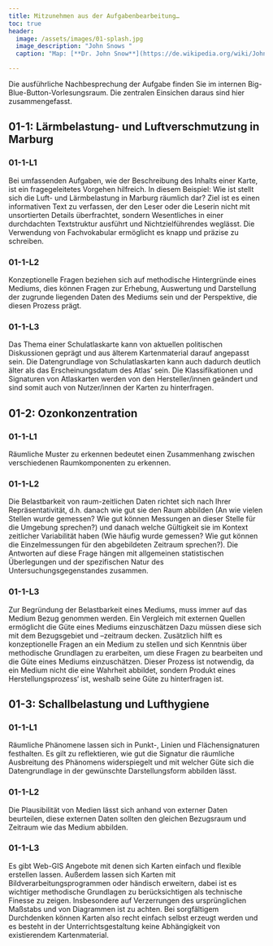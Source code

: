 ```yaml
---
title: Mitzunehmen aus der Aufgabenbearbeitung…
toc: true
header:
  image: /assets/images/01-splash.jpg
  image_description: "John Snows "
  caption: "Map: [**Dr. John Snow**](https://de.wikipedia.org/wiki/John_Snow_(Mediziner)) [Wellcome Library via wikimedia](https://w.wiki/QtV)"

---
```


Die ausführliche Nachbesprechung der Aufgabe finden Sie im internen Big-Blue-Button-Vorlesungsraum. Die zentralen Einsichen daraus sind hier zusammengefasst. 

## 01-1: Lärmbelastung- und Luftverschmutzung in Marburg  
### 01-1-L1
Bei umfassenden Aufgaben, wie der Beschreibung des Inhalts einer Karte, ist ein fragegeleitetes Vorgehen hilfreich. In diesem Beispiel: Wie ist stellt sich die Luft- und Lärmbelastung in Marburg räumlich dar? Ziel ist es einen informativen Text zu verfassen, der den Leser oder die Leserin nicht mit unsortierten Details überfrachtet, sondern Wesentliches in einer durchdachten Textstruktur ausführt und Nichtzielführendes weglässt. Die Verwendung von Fachvokabular ermöglicht es knapp und präzise zu schreiben.

### 01-1-L2 
Konzeptionelle Fragen beziehen sich auf methodische Hintergründe eines Mediums, dies können Fragen zur Erhebung, Auswertung und Darstellung der zugrunde liegenden Daten des Mediums sein und der Perspektive, die diesen Prozess prägt. 

### 01-1-L3 
Das Thema einer Schulatlaskarte kann von aktuellen politischen Diskussionen geprägt und aus älterem Kartenmaterial darauf angepasst sein. Die Datengrundlage von Schulatlaskarten kann auch dadurch deutlich älter als das Erscheinungsdatum des Atlas’ sein. Die Klassifikationen und Signaturen von Atlaskarten werden von den Hersteller/innen geändert und sind somit auch von Nutzer/innen der Karten zu hinterfragen. 

## 01-2: Ozonkonzentration 
### 01-1-L1 
Räumliche Muster zu erkennen bedeutet einen Zusammenhang zwischen verschiedenen Raumkomponenten zu erkennen. 

### 01-1-L2 
Die Belastbarkeit von raum-zeitlichen Daten richtet sich nach Ihrer Repräsentativität, d.h. danach wie gut sie den Raum abbilden (An wie vielen Stellen wurde gemessen? Wie gut können Messungen an dieser Stelle für die Umgebung sprechen?) und danach welche Gültigkeit sie im Kontext zeitlicher Variabilität haben (Wie häufig wurde gemessen? Wie gut können die Einzelmessungen für den abgebildeten Zeitraum sprechen?). Die Antworten auf diese Frage hängen mit allgemeinen statistischen Überlegungen und der spezifischen Natur des Untersuchungsgegenstandes zusammen. 

### 01-1-L3 
Zur Begründung der Belastbarkeit eines Mediums, muss immer auf das Medium Bezug genommen werden. Ein Vergleich mit externen Quellen ermöglicht die Güte eines Mediums einzuschätzen
Dazu müssen diese sich mit dem Bezugsgebiet und –zeitraum decken. Zusätzlich hilft es konzeptionelle Fragen an ein Medium zu stellen und sich Kenntnis über methodische Grundlagen zu erarbeiten, um diese Fragen zu bearbeiten und die Güte eines Mediums einzuschätzen. Dieser Prozess ist notwendig, da ein Medium nicht die eine Wahrheit abbildet, sondern Produkt eines Herstellungsprozess‘ ist, weshalb seine Güte zu hinterfragen ist.

## 01-3: Schallbelastung und Lufthygiene 
### 01-1-L1
Räumliche Phänomene lassen sich in Punkt-, Linien und Flächensignaturen festhalten. Es gilt zu reflektieren, wie gut die Signatur die räumliche Ausbreitung des Phänomens widerspiegelt und mit welcher Güte sich die Datengrundlage in der gewünschte Darstellungsform abbilden lässt.

### 01-1-L2 
Die Plausibilität von Medien lässt sich anhand von externer Daten beurteilen, diese externen Daten sollten den gleichen Bezugsraum und Zeitraum wie das Medium abbilden.

### 01-1-L3 
Es gibt Web-GIS Angebote mit denen sich Karten einfach und flexible erstellen lassen. Außerdem lassen sich Karten mit Bildverarbeitungsprogrammen oder händisch erweitern, dabei ist es wichtiger methodische Grundlagen zu berücksichtigen als technische Finesse zu zeigen. Insbesondere auf Verzerrungen des ursprünglichen Maßstabs und von Diagrammen ist zu achten. Bei sorgfältigem Durchdenken können Karten also recht einfach selbst erzeugt werden und es besteht in der Unterrichtsgestaltung keine Abhängigkeit von existierendem Kartenmaterial.


